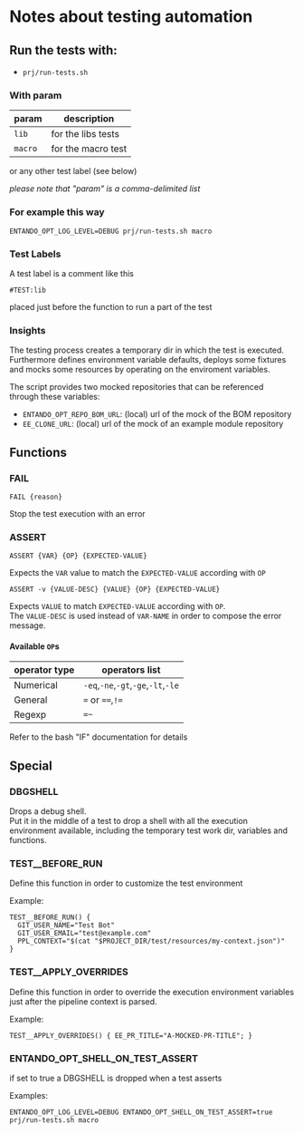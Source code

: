 # Notes about testing automation

## Run the tests with:

- `prj/run-tests.sh`

### With param

| param | description |
|-|-|
|`lib`| for the libs tests |
|`macro`| for the macro test |

or any other test label (see below)

_please note that "param" is a comma-delimited list_

### For example this way

```
ENTANDO_OPT_LOG_LEVEL=DEBUG prj/run-tests.sh macro
```

### Test Labels

A test label is a comment like this

```
#TEST:lib
```

placed just before the function to run a part of the test

### Insights

The testing process creates a temporary dir in which the test is executed.
Furthermore defines environment variable defaults, deploys some fixtures and mocks some resources by operating on the enviroment variables.

The script provides two mocked repositories that can be referenced through these variables:

- `ENTANDO_OPT_REPO_BOM_URL`: (local) url of the mock of the BOM repository
- `EE_CLONE_URL`: (local) url of the mock of an example module repository



## Functions

### FAIL

`FAIL {reason}`

Stop the test execution with an error

### ASSERT

```
ASSERT {VAR} {OP} {EXPECTED-VALUE}
```

Expects the `VAR` value to match the `EXPECTED-VALUE` according with `OP`

```
ASSERT -v {VALUE-DESC} {VALUE} {OP} {EXPECTED-VALUE}
```

Expects `VALUE` to match `EXPECTED-VALUE` according with `OP`.  
The `VALUE-DESC` is used instead of `VAR-NAME` in order to compose the error message.

#### Available `OP`s

| operator type | operators list |
|-|-|
| Numerical | `-eq`,`-ne`,`-gt`,`-ge`,`-lt`,`-le` |
| General | `=` or `==`,`!=` |
| Regexp | `=~` |

Refer to the bash "IF" documentation for details

## Special

### DBGSHELL

Drops a debug shell.  
Put it in the middle of a test to drop a shell with all the execution environment available, including the temporary test work dir, variables and functions.

### TEST__BEFORE_RUN

Define this function in order to customize the test environment

Example:

```
TEST__BEFORE_RUN() {
  GIT_USER_NAME="Test Bot"
  GIT_USER_EMAIL="test@example.com"
  PPL_CONTEXT="$(cat "$PROJECT_DIR/test/resources/my-context.json")"
}
```

### TEST__APPLY_OVERRIDES

Define this function in order to override the execution environment variables just after the pipeline context is parsed.

Example:

```
TEST__APPLY_OVERRIDES() { EE_PR_TITLE="A-MOCKED-PR-TITLE"; }
```

### ENTANDO_OPT_SHELL_ON_TEST_ASSERT

if set to true a DBGSHELL is dropped when a test asserts

Examples:
```
ENTANDO_OPT_LOG_LEVEL=DEBUG ENTANDO_OPT_SHELL_ON_TEST_ASSERT=true prj/run-tests.sh macro
```
